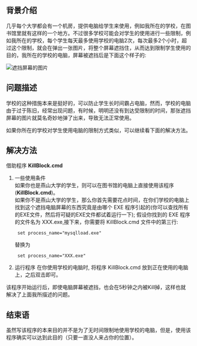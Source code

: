 ## 背景介绍    
几乎每个大学都会有一个机房，提供电脑给学生来使用，例如我所在的学校，在图书馆里就有这样的一个地方。不过很多学校可能会对学生的使用进行一些限制，例如我所在的学校，每个学生每天最多使用学校的电脑2次，每次最多2个小时，超过这个限制，就会在弹出一张图片，将整个屏幕遮挡住，从而达到限制学生使用的目的，我所在的学校的电脑，屏幕被遮挡后是下面这个样子的:     

![遮挡屏幕的图片][1]        

## 问题描述

学校的这种措施本来是挺好的，可以防止学生长时间霸占电脑，然而，学校的电脑由于过于陈旧，经常出现问题，有时候，明明还没有到达受限制的时间，那张遮挡屏幕的图片就莫名奇妙地弹了出来，导致无法正常使用。        

如果你所在的学校对学生使用电脑的限制方式类似，可以继续看下面的解决方法。     

## 解决方法     

借助程序 **KillBlock.cmd**   

1. 一些使用条件    
	如果你也是燕山大学的学生，则可以在图书馆的电脑上直接使用该程序(**KillBlock.cmd**)。      
	如果你不是燕山大学的学生，那么你首先需要花点时间，在你们学校的电脑上找到这个遮挡电脑屏幕的东西究竟是由哪个 EXE 程序引起的(你可以查找所有的EXE文件，然后将可疑的EXE文件都试着运行一下); 假设你找到的 EXE 程序的文件名为 XXX.exe,接下来，你需要将 KillBlock.cmd 文件中的第三行:         

		set process_name="mysqlload.exe"

	替换为          

		set process_name="XXX.exe"

2. 运行程序
	在你使用学校的电脑时, 将程序 KillBlock.cmd 放到正在使用的电脑上，之后双击即可。     

该程序开始运行后，即使电脑屏幕被遮挡，也会在5秒钟之内被Kill掉，这样也就解决了上面我所描述的问题。     

## 结束语     

虽然写该程序的本来目的并不是为了无时间限制地使用学校的电脑，但是，使用该程序确实可以达到此目的（只要一直没人来占你的位置）。    

[1]: https://c3.staticflickr.com/6/5517/30965077666_3ca637a7a6_z.jpg     
